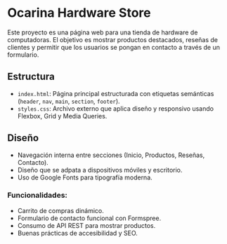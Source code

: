 # Ocarina Hardware Store

Este proyecto es una página web para una tienda de hardware de computadoras. El objetivo es mostrar productos destacados, reseñas de clientes y permitir que los usuarios se pongan en contacto a través de un formulario.

## Estructura

- `index.html`: Página principal estructurada con etiquetas semánticas (`header`, `nav`, `main`, `section`, `footer`).
- `styles.css`: Archivo externo que aplica diseño y responsivo usando Flexbox, Grid y Media Queries.

## Diseño 

- Navegación interna entre secciones (Inicio, Productos, Reseñas, Contacto).
- Diseño que se adpata a dispositivos móviles y escritorio.
- Uso de Google Fonts para tipografía moderna.

### Funcionalidades:

- Carrito de compras dinámico.
- Formulario de contacto funcional con Formspree.
- Consumo de API REST para mostrar productos.
- Buenas prácticas de accesibilidad y SEO.
